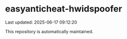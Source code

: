 # easyanticheat-hwidspoofer

Last updated: 2025-06-17 09:12:20

This repository is automatically maintained.
